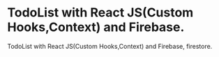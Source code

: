 # TodoList with React JS(Custom Hooks,Context) and Firebase.
 
 TodoList with React JS(Custom Hooks,Context) and Firebase, firestore.
 
 
 
 
 
 
   
    
 
